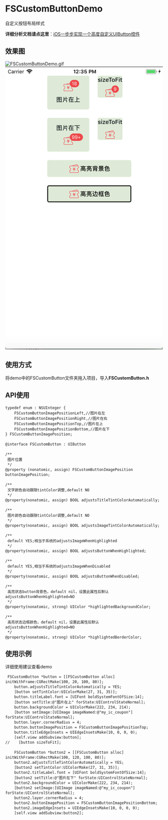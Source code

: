 # FSCustomButtonDemo
自定义按钮布局样式

**详细分析文档请点这里**：[iOS一步步实现一个高度自定义UIButton控件](http://www.jianshu.com/p/4603e9bbba56)
## 效果图
![FSCustomButtonDemo.gif](http://upload-images.jianshu.io/upload_images/1792044-beb61c6dc89a4485.gif?imageMogr2/auto-orient/strip)
![FSCustomButton](https://github.com/shunFSKi/ImageResources/blob/master/FSCustomButton.png)
## 使用方式
将demo中的FSCustomButton文件夹拖入项目，导入**FSCustomButton.h**

## API使用

```objc
typedef enum : NSUInteger {
    FSCustomButtonImagePositionLeft,//图片在左
    FSCustomButtonImagePositionRight,//图片在右
    FSCustomButtonImagePositionTop,//图片在上
    FSCustomButtonImagePositionBottom,//图片在下
} FSCustomButtonImagePosition;

@interface FSCustomButton : UIButton

/**
 图片位置
 */
@property (nonatomic, assign) FSCustomButtonImagePosition buttonImagePosition;

/**
 文字颜色自动跟随tintColor调整,default NO
 */
@property(nonatomic, assign) BOOL adjustsTitleTintColorAutomatically;

/**
 图片颜色自动跟随tintColor调整,default NO
 */
@property(nonatomic, assign) BOOL adjustsImageTintColorAutomatically;

/**
 default YES;相当于系统的adjustsImageWhenHighlighted
 */
@property(nonatomic, assign) BOOL adjustsButtonWhenHighlighted;

/**
 default YES,相当于系统的adjustsImageWhenDisabled
 */
@property(nonatomic, assign) BOOL adjustsButtonWhenDisabled;

/**
 高亮状态button背景色，default nil，设置此属性后默认adjustsButtonWhenHighlighted=NO
 */
@property(nonatomic, strong) UIColor *highlightedBackgroundColor;

/**
 高亮状态边框颜色，default nil，设置此属性后默认adjustsButtonWhenHighlighted=NO
 */
@property(nonatomic, strong) UIColor *highlightedBorderColor;
```

## 使用示例
详细使用建议查看demo

```objc
 FSCustomButton *button = [[FSCustomButton alloc] initWithFrame:CGRectMake(100, 20, 100, 80)];
    button.adjustsTitleTintColorAutomatically = YES;
    [button setTintColor:UIColorMake(27, 31, 35)];
    button.titleLabel.font = [UIFont boldSystemFontOfSize:14];
    [button setTitle:@"图片在上" forState:UIControlStateNormal];
    button.backgroundColor = UIColorMake(222, 234, 214);
    [button setImage:[UIImage imageNamed:@"my_ic_coupon"] forState:UIControlStateNormal];
    button.layer.cornerRadius = 4;
    button.buttonImagePosition = FSCustomButtonImagePositionTop;
    button.titleEdgeInsets = UIEdgeInsetsMake(10, 0, 0, 0);
    [self.view addSubview:button];
//    [button sizeToFit];
    
    FSCustomButton *button2 = [[FSCustomButton alloc] initWithFrame:CGRectMake(100, 120, 100, 80)];
    button2.adjustsTitleTintColorAutomatically = YES;
    [button2 setTintColor:UIColorMake(27, 31, 35)];
    button2.titleLabel.font = [UIFont boldSystemFontOfSize:14];
    [button2 setTitle:@"图片在下" forState:UIControlStateNormal];
    button2.backgroundColor = UIColorMake(222, 234, 214);
    [button2 setImage:[UIImage imageNamed:@"my_ic_coupon"] forState:UIControlStateNormal];
    button2.layer.cornerRadius = 4;
    button2.buttonImagePosition = FSCustomButtonImagePositionBottom;
    button2.imageEdgeInsets = UIEdgeInsetsMake(10, 0, 0, 0);
    [self.view addSubview:button2];
```



